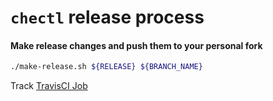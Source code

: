 # `chectl` release process

#### Make release changes and push them to your personal fork

```bash
./make-release.sh ${RELEASE} ${BRANCH_NAME}
```

Track [TravisCI Job](https://travis-ci.org/che-incubator/chectl/branches)
